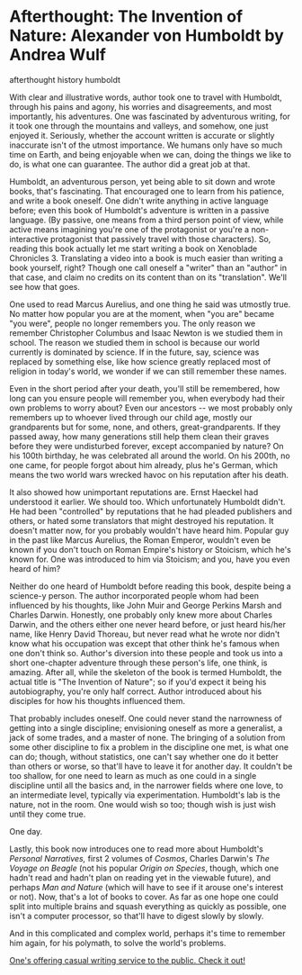 # Afterthought: The Invention of Nature: Alexander von Humboldt by Andrea Wulf
afterthought history humboldt

With clear and illustrative words, author took one to travel with Humboldt, through his pains and agony, his worries and disagreements, and most importantly, his adventures. One was fascinated by adventurous writing, for it took one through the mountains and valleys, and somehow, one just enjoyed it. Seriously, whether the account written is accurate or slightly inaccurate isn't of the utmost importance. We humans only have so much time on Earth, and being enjoyable when we can, doing the things we like to do, is what one can guarantee. The author did a great job at that. 

Humboldt, an adventurous person, yet being able to sit down and wrote books, that's fascinating. That encouraged one to learn from his patience, and write a book oneself. One didn't write anything in active language before; even this book of Humboldt's adventure is written in a passive language. (By passive, one means from a third person point of view, while active means imagining you're one of the protagonist or you're a non-interactive protagonist that passively travel with those characters). So, reading this book actually let me start writing a book on Xenoblade Chronicles 3. Translating a video into a book is much easier than writing a book yourself, right? Though one call oneself a "writer" than an "author" in that case, and claim no credits on its content than on its "translation". We'll see how that goes. 

One used to read Marcus Aurelius, and one thing he said was utmostly true. No matter how popular you are at the moment, when "you are" became "you were", people no longer remembers you. The only reason we remember Christopher Columbus and Isaac Newton is we studied them in school. The reason we studied them in school is because our world currently is dominated by science. If in the future, say, science was replaced by something else, like how science greatly replaced most of religion in today's world, we wonder if we can still remember these names. 

Even in the short period after your death, you'll still be remembered, how long can you ensure people will remember you, when everybody had their own problems to worry about? Even our ancestors -- we most probably only remembers up to whoever lived through our child age, mostly our grandparents but for some, none, and others, great-grandparents. If they passed away, how many generations still help them clean their graves before they were undisturbed forever, except accompanied by nature? On his 100th birthday, he was celebrated all around the world. On his 200th, no one came, for people forgot about him already, plus he's German, which means the two world wars wrecked havoc on his reputation after his death. 

It also showed how unimportant reputations are. Ernst Haeckel had understood it earlier. We should too. Which unfortunately Humboldt didn't. He had been "controlled" by reputations that he had pleaded publishers and others, or hated some translators that might destroyed his reputation. It doesn't matter now, for you probably wouldn't have heard him. Popular guy in the past like Marcus Aurelius, the Roman Emperor, wouldn't even be known if you don't touch on Roman Empire's history or Stoicism, which he's known for. One was introduced to him via Stoicism; and you, have you even heard of him? 

Neither do one heard of Humboldt before reading this book, despite being a science-y person. The author incorporated people whom had been influenced by his thoughts, like John Muir and George Perkins Marsh and Charles Darwin. Honestly, one probably only knew more about Charles Darwin, and the others either one never heard before, or just heard his/her name, like Henry David Thoreau, but never read what he wrote nor didn't know what his occupation was except that other think he's famous when one don't think so. Author's diversion into these people and took us into a short one-chapter adventure through these person's life, one think, is amazing. After all, while the skeleton of the book is termed Humboldt, the actual title is "The Invention of Nature"; so if you'd expect it being his autobiography, you're only half correct. Author introduced about his disciples for how his thoughts influenced them. 

That probably includes oneself. One could never stand the narrowness of getting into a single discipline; envisioning oneself as more a generalist, a jack of some trades, and a master of none. The bringing of a solution from some other discipline to fix a problem in the discipline one met, is what one can do; though, without statistics, one can't say whether one do it better than others or worse, so that'll have to leave it for another day. It couldn't be too shallow, for one need to learn as much as one could in a single discipline until all the basics and, in the narrower fields where one love, to an intermediate level, typically via experimentation. Humboldt's lab is the nature, not in the room. One would wish so too; though wish is just wish until they come true. 

One day. 

Lastly, this book now introduces one to read more about Humboldt's _Personal Narratives,_ first 2 volumes of _Cosmos_, Charles Darwin's _The Voyage on Beagle_ (not his popular _Origin on Species_, though, which one hadn't read and hadn't plan on reading yet in the viewable future), and perhaps _Man and Nature_ (which will have to see if it arouse one's interest or not). Now, that's a lot of books to cover. As far as one hope one could split into multiple brains and squash everything as quickly as possible, one isn't a computer processor, so that'll have to digest slowly by slowly. 

And in this complicated and complex world, perhaps it's time to remember him again, for his polymath, to solve the world's problems. 

[One's offering casual writing service to the public. Check it out!](https://www.fiverr.com/s/D84XrA)